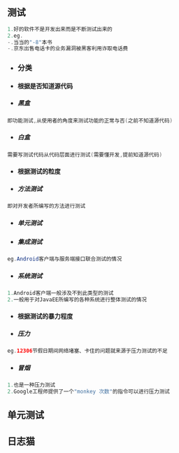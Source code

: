 ## 测试

```java
1.好的软件不是开发出来而是不断测试出来的
2.eg.
-.当当的"-8"本书
-.京东出售电话卡的业务漏洞被黑客利用诈取电话费
```

* ### 分类
* #### 根据是否知道源代码
* ##### 黑盒

```java
即功能测试,从使用者的角度来测试功能的正常与否(之前不知道源代码)
```

* ##### 白盒

```java
需要写测试代码从代码层面进行测试(需要懂开发,提前知道源代码)
```

* #### 根据测试的粒度
* ##### 方法测试

```java
即对开发者所编写的方法进行测试
```

* ##### 单元测试
* ##### 集成测试

```java
eg.Android客户端与服务端接口联合测试的情况
```

* ##### 系统测试

```java
1.Android客户端一般涉及不到此类型的测试
2.一般用于对JavaEE所编写的各种系统进行整体测试的情况
```

* #### 根据测试的暴力程度
* ##### 压力

```java
eg.12306节假日期间网络堵塞、卡住的问题就来源于压力测试的不足
```

* ##### 冒烟

```java
1.也是一种压力测试
2.Google工程师提供了一个"monkey 次数"的指令可以进行压力测试
```

## 单元测试

## 日志猫



